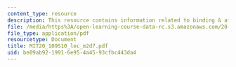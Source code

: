 ```yaml
---
content_type: resource
description: This resource contains information related to binding & affinity measurements.
file: /media/https%3A/open-learning-course-data-rc.s3.amazonaws.com/20-109-laboratory-fundamentals-in-biological-engineering-spring-2010/be09ab9219916e954a4593cfbc443da4_MIT20_109S10_lec_m2d7.pdf
file_type: application/pdf
resourcetype: Document
title: MIT20_109S10_lec_m2d7.pdf
uid: be09ab92-1991-6e95-4a45-93cfbc443da4
---
```

